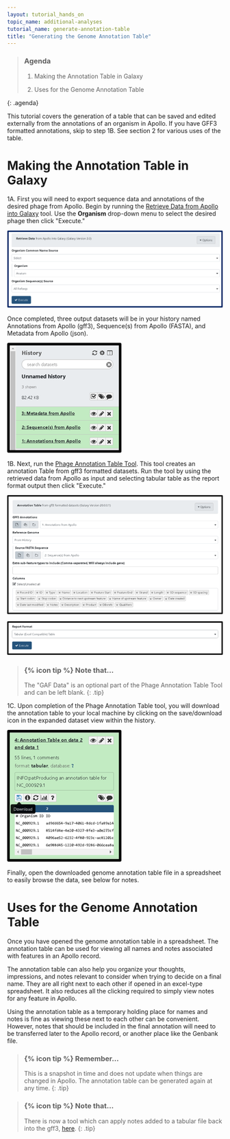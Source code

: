 ```yaml
---
layout: tutorial_hands_on
topic_name: additional-analyses
tutorial_name: generate-annotation-table
title: "Generating the Genome Annotation Table"
---
```


> ### Agenda
>
> 1. Making the Annotation Table in Galaxy
>
> 2. Uses for the Genome Annotation Table
> 
>
{: .agenda}

This tutorial covers the generation of a table that can be saved and edited externally from the annotations of an organism in Apollo. If you have GFF3 formatted annotations, skip to step 1B. See section 2 for various uses of the table. 

# Making the Annotation Table in Galaxy

1A. First you will need to export sequence data and annotations of the desired phage from Apollo. Begin by running the [Retrieve Data from Apollo into Galaxy](https://cpt.tamu.edu/galaxy-pub/root?tool_id=edu.tamu.cpt2.webapollo.export) tool. Use the **Organism** drop-down menu to select the desired phage then click "Execute." 

![](../../images/genome-annotation-table/1_retrieve_data_tool.png)

Once completed, three output datasets will be in your history named Annotations from Apollo (gff3), Sequence(s) from Apollo (FASTA), and Metadata from Apollo (json).

![](../../images/genome-annotation-table/2_retrieve_data_history.png)

1B. Next, run the [Phage Annotation Table Tool](https://cpt.tamu.edu/galaxy/root?tool_id=edu.tamu.cpt2.phage.annotation_table). This tool creates an annotation Table from gff3 formatted datasets. Run the tool by using the retrieved data from Apollo as input and selecting tabular table as the report format output then click "Execute."

![](../../images/genome-annotation-table/3_annotation_table_input.png)

![](../../images/genome-annotation-table/4_annotation_table_output.png)

> ### {% icon tip %} Note that...
> The "GAF Data" is an optional part of the Phage Annotation Table Tool and can be left blank.
{: .tip}

1C. Upon completion of the Phage Annotation Table tool,  you will download the annotation table to your local machine by clicking on the save/download icon in the expanded dataset view within the history. 

![](../../images/genome-annotation-table/5_download_table.png)

Finally, open the downloaded genome annotation table file in a spreadsheet to easily browse the data, see below for notes.


# Uses for the Genome Annotation Table

Once you have opened the genome annotation table in a spreadsheet. The annotation table can be used for viewing all names and notes associated with features in an Apollo record. 

The annotation table can also help you organize your thoughts, impressions, and notes relevant to consider when trying to decide on a final name. They are all right next to each other if opened in an excel-type spreadsheet. It also reduces all the clicking required to simply view notes for any feature in Apollo. 

Using the annotation table as a temporary holding place for names and notes is fine as viewing these next to each other can be convenient. However, notes that should be included in the final annotation will need to be transferred later to the Apollo record, or another place like the Genbank file. 

> ### {% icon tip %} Remember...
> This is a snapshot in time and does not update when things are changed in Apollo. The annotation table can be generated again at any time.
{: .tip}

> ### {% icon tip %} Note that...
> There is now a tool which can apply notes added to a tabular file back into the gff3, [here](https://cpt.tamu.edu/galaxy-pub/root?tool_id=edu.tamu.cpt2.gff3.gff3_table_annotations). 
{: .tip}

